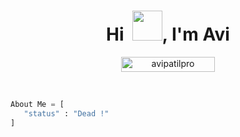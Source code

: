 <h1 align="center">Hi  &nbsp;<img src="https://raw.githubusercontent.com/proavipatil/proavipatil/master/Hi.gif" width="48"></a>, I'm Avi</h1>

<p align="center"> <a href="https://github.com/proavipatil/"><img width="150px" height="24" src="https://komarev.com/ghpvc/?username=proavipatil&label=PROFILE%20VISITORS&color=blueviolet&style=flat-square" alt="avipatilpro" /></a> </p><br>

```py
About Me = [
   "status" : "Dead !"
]
```
<br><br>


